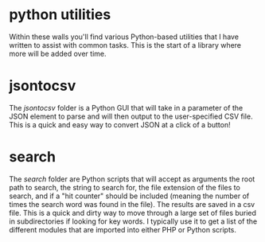# python utilities

Within these walls you'll find various Python-based utilities that I have written to assist with common tasks. This is the start of a library where more will be added over time.

# jsontocsv

<p>The <i>jsontocsv</i> folder is a Python GUI that will take in a parameter of the JSON element to parse and will then output to the user-specified CSV file. This is a quick and easy way to convert JSON at a click of a button!</p>

# search

<p>The <i>search</i> folder are Python scripts that will accept as arguments the root path to search, the string to search for, the file extension of the files to search, and if a "hit counter" should be included (meaning the number of times the search word was found in the file). The results are saved in a csv file. This is a quick and dirty way to move through a large set of files buried in subdirectories if looking for key words. I typically use it to get a list of the different modules that are imported into either PHP or Python scripts.</p>
